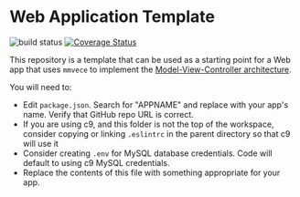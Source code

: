 # Web Application Template
![build status](https://travis-ci.org/dewv/webapp-template.svg?branch=master)
[![Coverage Status](https://coveralls.io/repos/github/dewv/webapp-template/badge.svg?branch=master)](https://coveralls.io/github/dewv/webapp-template?branch=master)

This repository is a template that can be used as a starting point for a Web app that uses `mmvece` to implement the [Model-View-Controller architecture](https://en.wikipedia.org/wiki/Model%E2%80%93view%E2%80%93controller).

You will need to:
- Edit `package.json`. Search for "APPNAME" and replace with your app's name. Verify that GitHub repo URL is correct.
- If you are using c9, and this folder is not the top of the workspace, consider copying or linking `.eslintrc` in the parent directory so that c9 will use it
- Consider creating `.env` for MySQL database credentials. Code will default to using c9 MySQL credentials.
- Replace the contents of this file with something appropriate for your app.
